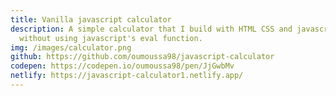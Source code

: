 ```yaml
---
title: Vanilla javascript calculator
description: A simple calculator that I build with HTML CSS and javascript, And
  without using javascript's eval function.
img: /images/calculator.png
github: https://github.com/oumoussa98/javascript-calculator
codepen: https://codepen.io/oumoussa98/pen/JjGwbMv
netlify: https://javascript-calculator1.netlify.app/
---
```

